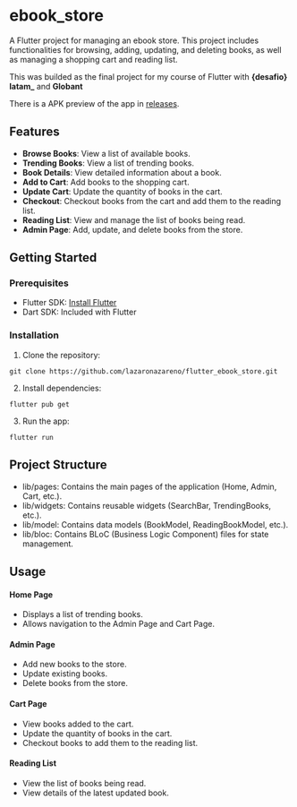 # ebook_store

A Flutter project for managing an ebook store. This project includes functionalities for browsing, adding, updating, and deleting books, as well as managing a shopping cart and reading list.

This was builded as the final project for my course of Flutter with **{desafio} latam\_** and **Globant**

There is a APK preview of the app in [releases](https://github.com/lazaronazareno/flutter_ebook_store/releases/tag/v1.0.0).

## Features

- **Browse Books**: View a list of available books.
- **Trending Books**: View a list of trending books.
- **Book Details**: View detailed information about a book.
- **Add to Cart**: Add books to the shopping cart.
- **Update Cart**: Update the quantity of books in the cart.
- **Checkout**: Checkout books from the cart and add them to the reading list.
- **Reading List**: View and manage the list of books being read.
- **Admin Page**: Add, update, and delete books from the store.

## Getting Started

### Prerequisites

- Flutter SDK: [Install Flutter](https://docs.flutter.dev/get-started/install)
- Dart SDK: Included with Flutter

### Installation

1. Clone the repository:

```
git clone https://github.com/lazaronazareno/flutter_ebook_store.git
```

2. Install dependencies:

```
flutter pub get
```

3. Run the app:

```
flutter run
```

## Project Structure

- lib/pages: Contains the main pages of the application (Home, Admin, Cart, etc.).
- lib/widgets: Contains reusable widgets (SearchBar, TrendingBooks, etc.).
- lib/model: Contains data models (BookModel, ReadingBookModel, etc.).
- lib/bloc: Contains BLoC (Business Logic Component) files for state management.

## Usage

#### Home Page

- Displays a list of trending books.
- Allows navigation to the Admin Page and Cart Page.

#### Admin Page

- Add new books to the store.
- Update existing books.
- Delete books from the store.

#### Cart Page

- View books added to the cart.
- Update the quantity of books in the cart.
- Checkout books to add them to the reading list.

#### Reading List

- View the list of books being read.
- View details of the latest updated book.
